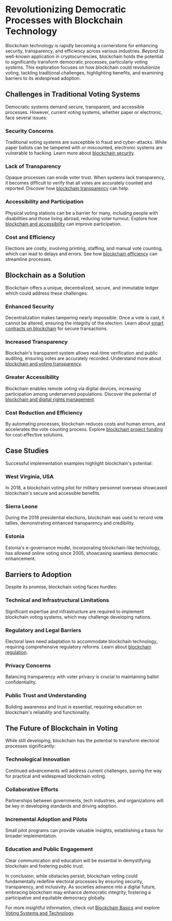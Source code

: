 # Revolutionizing Democratic Processes with Blockchain Technology

Blockchain technology is rapidly becoming a cornerstone for enhancing security, transparency, and efficiency across various industries. Beyond its well-known application in cryptocurrencies, blockchain holds the potential to significantly transform democratic processes, particularly voting systems. This exploration focuses on how blockchain could revolutionize voting, tackling traditional challenges, highlighting benefits, and examining barriers to its widespread adoption.

## Challenges in Traditional Voting Systems

Democratic systems demand secure, transparent, and accessible processes. However, current voting systems, whether paper or electronic, face several issues:

### Security Concerns

Traditional voting systems are susceptible to fraud and cyber-attacks. While paper ballots can be tampered with or miscounted, electronic systems are vulnerable to hacking. Learn more about [blockchain security](https://www.license-token.com/wiki/blockchain-security).

### Lack of Transparency

Opaque processes can erode voter trust. When systems lack transparency, it becomes difficult to verify that all votes are accurately counted and reported. Discover how [blockchain transparency](https://www.license-token.com/wiki/blockchain-transparency-in-open-source-projects) can help.

### Accessibility and Participation

Physical voting stations can be a barrier for many, including people with disabilities and those living abroad, reducing voter turnout. Explore how [blockchain and accessibility](https://www.license-token.com/wiki/blockchain-and-digital-identity) can improve participation.

### Cost and Efficiency

Elections are costly, involving printing, staffing, and manual vote counting, which can lead to delays and errors. See how [blockchain efficiency](https://www.license-token.com/wiki/blockchain-speed-and-throughput) can streamline processes.

## Blockchain as a Solution

Blockchain offers a unique, decentralized, secure, and immutable ledger which could address these challenges:

### Enhanced Security

Decentralization makes tampering nearly impossible. Once a vote is cast, it cannot be altered, ensuring the integrity of the election. Learn about [smart contracts on blockchain](https://www.license-token.com/wiki/smart-contracts-on-blockchain) for secure transactions.

### Increased Transparency

Blockchain's transparent system allows real-time verification and public auditing, ensuring votes are accurately recorded. Understand more about [blockchain and voting transparency](https://www.license-token.com/wiki/blockchain-and-voting-transparency).

### Greater Accessibility

Blockchain enables remote voting via digital devices, increasing participation among underserved populations. Discover the potential of [blockchain and digital rights management](https://www.license-token.com/wiki/blockchain-and-digital-rights-management).

### Cost Reduction and Efficiency

By automating processes, blockchain reduces costs and human errors, and accelerates the vote counting process. Explore [blockchain project funding](https://www.license-token.com/wiki/blockchain-project-funding-trends) for cost-effective solutions.

## Case Studies

Successful implementation examples highlight blockchain's potential:

### West Virginia, USA

In 2018, a blockchain voting pilot for military personnel overseas showcased blockchain's secure and accessible benefits.

### Sierra Leone

During the 2018 presidential elections, blockchain was used to record vote tallies, demonstrating enhanced transparency and credibility.

### Estonia

Estonia's e-governance model, incorporating blockchain-like technology, has allowed online voting since 2005, showcasing seamless democratic enhancement.

## Barriers to Adoption

Despite its promise, blockchain voting faces hurdles:

### Technical and Infrastructural Limitations

Significant expertise and infrastructure are required to implement blockchain voting systems, which may challenge developing nations.

### Regulatory and Legal Barriers

Electoral laws need adaptation to accommodate blockchain technology, requiring comprehensive regulatory reforms. Learn about [blockchain regulation](https://www.license-token.com/wiki/blockchain-regulation).

### Privacy Concerns

Balancing transparency with voter privacy is crucial to maintaining ballot confidentiality.

### Public Trust and Understanding

Building awareness and trust is essential, requiring education on blockchain's reliability and functionality.

## The Future of Blockchain in Voting

While still developing, blockchain has the potential to transform electoral processes significantly:

### Technological Innovation

Continued advancements will address current challenges, paving the way for practical and widespread blockchain voting.

### Collaborative Efforts

Partnerships between governments, tech industries, and organizations will be key in developing standards and driving adoption.

### Incremental Adoption and Pilots

Small pilot programs can provide valuable insights, establishing a basis for broader implementation.

### Education and Public Engagement

Clear communication and education will be essential in demystifying blockchain and fostering public trust.

In conclusion, while obstacles persist, blockchain voting could fundamentally redefine electoral processes by ensuring security, transparency, and inclusivity. As societies advance into a digital future, embracing blockchain may enhance democratic integrity, fostering a participative and equitable democracy globally.

For more insightful information, check out [Blockchain Basics](https://www.ibm.com/blockchain/what-is-blockchain) and explore [Voting Systems and Technology](https://www.verifiedvoting.org/).